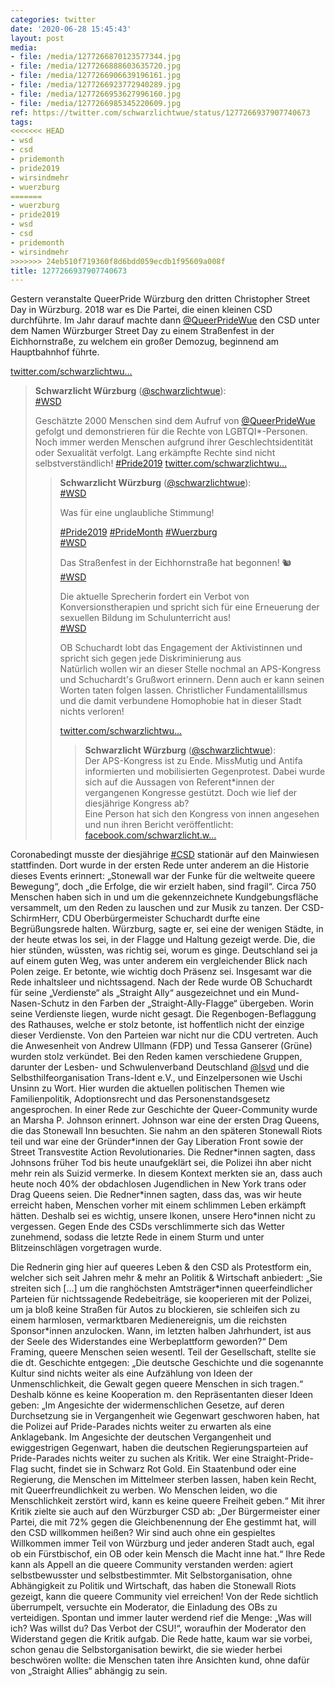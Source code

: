 ```yaml
---
categories: twitter
date: '2020-06-28 15:45:43'
layout: post
media:
- file: /media/1277266870123577344.jpg
- file: /media/1277266888603635720.jpg
- file: /media/1277266906639196161.jpg
- file: /media/1277266923772940289.jpg
- file: /media/1277266953627996160.jpg
- file: /media/1277266985345220609.jpg
ref: https://twitter.com/schwarzlichtwue/status/1277266937907740673
tags:
<<<<<<< HEAD
- wsd
- csd
- pridemonth
- pride2019
- wirsindmehr
- wuerzburg
=======
- wuerzburg
- pride2019
- wsd
- csd
- pridemonth
- wirsindmehr
>>>>>>> 24eb510f719360f8d6bdd059ecdb1f95609a008f
title: 1277266937907740673
---
```

Gestern veranstalte QueerPride Würzburg den dritten Christopher Street Day in Würzburg. 
2018 war es Die Partei, die einen kleinen CSD durchführte. Im Jahr darauf machte dann [@QueerPrideWue](https://twitter.com/QueerPrideWue) den CSD unter dem Namen Würzburger Street Day zu einem Straßenfest in der Eichhornstraße, zu welchem ein großer Demozug, beginnend am Hauptbahnhof führte.

[twitter.com/schwarzlichtwu…](https://twitter.com/schwarzlichtwue/status/1144939070189113344?s=19)
> <b>Schwarzlicht Würzburg</b> ([@schwarzlichtwue](https://twitter.com/schwarzlichtwue)):  
>[#WSD](/t/wsd)  
>  
>Geschätzte 2000 Menschen sind dem Aufruf von [@QueerPrideWue](https://twitter.com/QueerPrideWue) gefolgt und demonstrieren für die Rechte von LGBTQI\*-Personen. Noch immer werden Menschen aufgrund ihrer Geschlechtsidentität oder Sexualität verfolgt. Lang erkämpfte Rechte sind nicht selbstverständlich! [#Pride2019](/t/pride2019) [twitter.com/schwarzlichtwu…](https://twitter.com/schwarzlichtwue/status/1144935802998272000)  
>> <b>Schwarzlicht Würzburg</b> ([@schwarzlichtwue](https://twitter.com/schwarzlichtwue)):    
>>[#WSD](/t/wsd)    
>>    
>>Was für eine unglaubliche Stimmung!    
>>    
>>[#Pride2019](/t/pride2019) [#PrideMonth](/t/pridemonth) [#Wuerzburg](/t/wuerzburg)     
>>[#WSD](/t/wsd)    
>>    
>>Das Straßenfest in der Eichhornstraße hat begonnen! 🐿️    
>>[#WSD](/t/wsd)    
>>    
>>Die aktuelle Sprecherin fordert ein Verbot von Konversionstherapien und spricht sich für eine Erneuerung der sexuellen Bildung im Schulunterricht aus!    
>>[#WSD](/t/wsd)    
>>    
>>OB Schuchardt lobt das Engagement der Aktivistinnen und spricht sich gegen jede Diskriminierung aus    
>>Natürlich wollen wir an dieser Stelle nochmal an APS-Kongress und Schuchardt's Grußwort erinnern. Denn auch er kann seinen Worten taten folgen lassen. Christlicher Fundamentalillsmus und die damit verbundene Homophobie hat in dieser Stadt nichts verloren!    
>>    
>>[twitter.com/schwarzlichtwu…](https://twitter.com/schwarzlichtwue/status/1138065416100700160?s=19)    
>>> <b>Schwarzlicht Würzburg</b> ([@schwarzlichtwue](https://twitter.com/schwarzlichtwue)):      
>>>Der APS-Kongress ist zu Ende. MissMutig und Antifa informierten und mobilisierten Gegenprotest. Dabei wurde sich auf die Aussagen von Referent\*innen der vergangenen Kongresse gestützt. Doch wie lief der diesjährige Kongress ab?       
>>>Eine Person hat sich den Kongress von innen angesehen und nun ihren Bericht veröffentlicht:  [facebook.com/schwarzlicht.w…](https://www.facebook.com/schwarzlicht.wue/photos/a.194568367617878/587506158324095/?type=3&theater)      
>>    
>>    
>  
>  


Coronabedingt musste der diesjährige [#CSD](/t/csd) stationär auf den Mainwiesen stattfinden. 
Dort wurde in der ersten Rede unter anderem an die Historie dieses Events erinnert: „Stonewall war der Funke für die weltweite queere Bewegung“, doch „die Erfolge, die wir erzielt haben, sind fragil“.
Circa 750 Menschen haben sich in und um die gekennzeichnete Kundgebungsfläche versammelt, um den Reden zu lauschen und zur Musik zu tanzen.
Der CSD-SchirmHerr, CDU Oberbürgermeister Schuchardt durfte eine Begrüßungsrede halten. Würzburg, sagte er, sei eine der wenigen Städte, in der heute etwas los sei, in der Flagge und Haltung gezeigt werde.
Die, die hier stünden, wüssten, was richtig sei, worum es ginge. Deutschland sei ja auf einem guten Weg, was unter anderem ein vergleichender Blick nach Polen zeige. Er betonte, wie wichtig doch Präsenz sei. Insgesamt war die Rede inhaltsleer und nichtssagend.
Nach der Rede wurde OB Schuchardt für seine „Verdienste“ als „Straight Ally“ ausgezeichnet und ein Mund-Nasen-Schutz in den Farben der „Straight-Ally-Flagge“ übergeben.
Worin seine Verdienste liegen, wurde nicht gesagt. Die Regenbogen-Beflaggung des Rathauses, welche er stolz betonte, ist hoffentlich nicht der einzige dieser Verdienste.
Von den Parteien war nicht nur die CDU vertreten. Auch die Anwesenheit von Andrew Ullmann (FDP) und Tessa Ganserer (Grüne) wurden stolz verkündet.
Bei den Reden kamen verschiedene Gruppen, darunter der Lesben- und Schwulenverband Deutschland [@lsvd](https://twitter.com/lsvd) und die Selbsthilfeorganisation Trans-Ident e.V., und Einzelpersonen wie Uschi Unsinn zu Wort.
Hier wurden die aktuellen politischen Themen wie Familienpolitik, Adoptionsrecht und das Personenstandsgesetz angesprochen.
In einer Rede zur Geschichte der Queer-Community wurde an Marsha P. Johnson erinnert. Johnson war eine der ersten Drag Queens, die das Stonewall Inn besuchten.
Sie nahm an den späteren Stonewall Riots teil und war eine der Gründer\*innen der Gay Liberation Front sowie der Street Transvestite Action Revolutionaries.
Die Redner\*innen sagten, dass Johnsons früher Tod bis heute unaufgeklärt sei, die Polizei ihn aber nicht mehr rein als Suizid vermerke. In diesem Kontext merkten sie an, dass auch heute noch 40% der obdachlosen Jugendlichen in New York trans oder Drag Queens seien.
Die Redner\*innen sagten, dass das, was wir heute erreicht haben, Menschen vorher mit einem schlimmen Leben erkämpft hätten. Deshalb sei es wichtig, unsere Ikonen, unsere Hero\*innen nicht zu vergessen.
Gegen Ende des CSDs verschlimmerte sich das Wetter zunehmend, sodass die letzte Rede in einem Sturm und unter Blitzeinschlägen vorgetragen wurde.

Die Rednerin ging hier auf queeres Leben &amp; den CSD als Protestform ein, welcher sich seit Jahren mehr &amp; mehr an Politik &amp; Wirtschaft anbiedert: „Sie streiten sich […] um die ranghöchsten Amtsträger\*innen queerfeindlicher Parteien für nichtssagende Redebeiträge, sie kooperieren mit der Polizei, um ja bloß keine Straßen für Autos zu blockieren, sie schleifen sich zu einem harmlosen, vermarktbaren Medienereignis, um die reichsten Sponsor\*innen anzulocken. Wann, im letzten halben Jahrhundert, ist aus der Seele des Widerstandes eine Werbeplattform geworden?“
Dem Framing, queere Menschen seien wesentl. Teil der Gesellschaft, stellte sie die dt. Geschichte entgegen: „Die deutsche Geschichte und die sogenannte Kultur sind nichts weiter als eine Aufzählung von Ideen der Unmenschlichkeit, die Gewalt gegen queere Menschen in sich tragen.“
Deshalb könne es keine Kooperation m. den Repräsentanten dieser Ideen geben: „Im Angesichte der widermenschlichen Gesetze, auf deren Durchsetzung sie in Vergangenheit wie Gegenwart geschworen haben, hat die Polizei auf Pride-Parades nichts weiter zu erwarten als eine Anklagebank.
Im Angesichte der deutschen Vergangenheit und ewiggestrigen Gegenwart, haben die deutschen Regierungsparteien auf Pride-Parades nichts weiter zu suchen als Kritik. Wer eine Straight-Pride-Flag sucht, findet sie in Schwarz Rot Gold.
Ein Staatenbund oder eine Regierung, die Menschen im Mittelmeer sterben lassen, haben kein Recht, mit Queerfreundlichkeit zu werben. Wo Menschen leiden, wo die Menschlichkeit zerstört wird, kann es keine queere Freiheit geben.“
Mit ihrer Kritik zielte sie auch auf den Würzburger CSD ab: „Der Bürgermeister einer Partei, die mit 72% gegen die Gleichbenennung der Ehe gestimmt hat, will den CSD willkommen heißen?
Wir sind auch ohne ein gespieltes Willkommen immer Teil von Würzburg und jeder anderen Stadt auch, egal ob ein Fürstbischof, ein OB oder kein Mensch die Macht inne hat.“
Ihre Rede kann als Appell an die queere Community verstanden werden: agiert selbstbewusster und selbstbestimmter. Mit Selbstorganisation, ohne Abhängigkeit zu Politik und Wirtschaft, das haben die Stonewall Riots gezeigt, kann die queere Community viel erreichen!
Von der Rede sichtlich überrumpelt, versuchte ein Moderator, die Einladung des OBs zu verteidigen. Spontan und immer lauter werdend rief die Menge: „Was will ich? Was willst du? Das Verbot der CSU!“, woraufhin der Moderator den Widerstand gegen die Kritik aufgab.
Die Rede hatte, kaum war sie vorbei, schon genau die Selbstorganisation bewirkt, die sie wieder herbei beschwören wollte: die Menschen taten ihre Ansichten kund, ohne dafür von „Straight Allies“ abhängig zu sein.